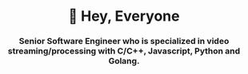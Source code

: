 <h1 align="center">🤞 Hey, Everyone</h1>
<h3 align="center">Senior Software Engineer who is specialized in video streaming/processing with C/C++, Javascript, Python and Golang.</h3>
